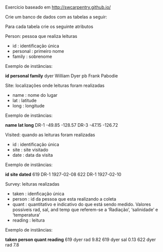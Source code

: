 Exercício baseado em http://swcarpentry.github.io/

Crie um banco de dados com as tabelas a seguir:

Para cada tabela crie os seguinte atributos

Person: pessoa que realiza leituras

* id : identificação única	
* personal	: primeiro nome
* family : sobrenome

Exemplo de instâncias:

**id	personal	family**
dyer	William	Dyer
pb	Frank	Pabodie

Site: localizações onde leituras foram realizadas

* name : nome do lugar	
* lat	 : latitude
* long : longitude

Exemplo de instâncias:

**name	lat	long**
DR-1	-49.85	-128.57
DR-3	-47.15	-126.72

Visited: quando as leituras foram realizadas

* id : identificação única	
* site	: site visitado
* date : data da visita

Exemplo de instâncias:

**id	site	dated**
619	DR-1	1927-02-08
622	DR-1	1927-02-10

Survey: leituras realizadas

* taken	: idenficação única
* person	: id da pessoa que esta realizando a coleta 
* quant	 : quantitativo e indicativo do que está sendo medido. Valores possíveis rad, sal, and temp que referem-se a ‘Radiação’, ‘salinidade’ e ‘temperatura’
* reading : leitura 

Exemplo de instâncias:

**taken	person	quant	reading**
619	dyer	rad	9.82
619	dyer	sal	0.13
622	dyer	rad	7.8
